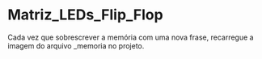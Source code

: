 # Matriz_LEDs_Flip_Flop

Cada vez que sobrescrever a memória com uma nova frase, recarregue a imagem do arquivo _memoria no projeto.
